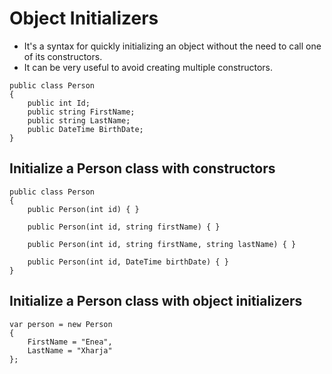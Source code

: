 # Object Initializers

- It's a syntax for quickly initializing an object without the need to call one of its constructors.
- It can be very useful to avoid creating multiple constructors.


```
public class Person
{
    public int Id;
    public string FirstName;
    public string LastName;
    public DateTime BirthDate;
}
```


## Initialize a Person class with constructors

```
public class Person
{
    public Person(int id) { }

    public Person(int id, string firstName) { }

    public Person(int id, string firstName, string lastName) { }

    public Person(int id, DateTime birthDate) { }
}
```


## Initialize a Person class with object initializers

```
var person = new Person
{
    FirstName = "Enea",
    LastName = "Xharja"
};
```